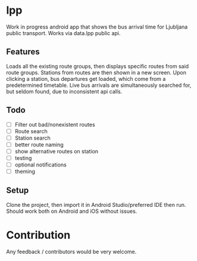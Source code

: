 # lpp

Work in progress android app that shows the bus arrival time for Ljubljana public transport. Works via 
 data.lpp public api.

## Features
Loads all the existing route groups, then displays specific routes from said route groups. Stations from
routes are then shown in a new screen. Upon clicking a station, bus departures get loaded, which come from
a predetermined timetable. Live bus arrivals are simultaneously searched for, but seldom found, due to inconsistent
api calls.

## Todo
- [ ] Filter out bad/nonexistent routes
- [ ] Route search 
- [ ] Station search 
- [ ] better route naming
- [ ] show alternative routes on station
- [ ] testing
- [ ] optional notifications
- [ ] theming

## Setup
Clone the project, then import it in Android Studio/preferred IDE then run. Should work both on Android and iOS 
without issues.

# Contribution
Any feedback / contributors would be very welcome. 
